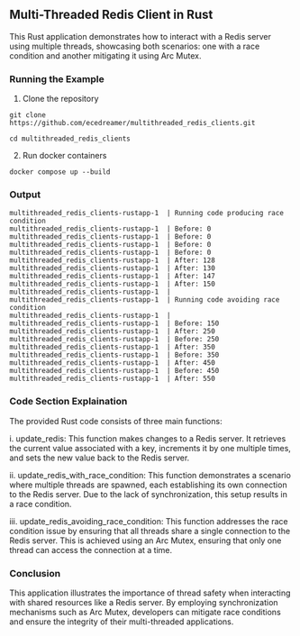 ## Multi-Threaded Redis Client in Rust ##

This Rust application demonstrates how to interact with a Redis server using multiple threads, showcasing both scenarios: one with a race condition and another mitigating it using Arc Mutex.


### Running the Example ###

1. Clone the repository
```
git clone https://github.com/ecedreamer/multithreaded_redis_clients.git

cd multithreaded_redis_clients
```

2. Run docker containers
```
docker compose up --build
```


### Output ###
    multithreaded_redis_clients-rustapp-1  | Running code producing race condition
    multithreaded_redis_clients-rustapp-1  | Before: 0
    multithreaded_redis_clients-rustapp-1  | Before: 0
    multithreaded_redis_clients-rustapp-1  | Before: 0
    multithreaded_redis_clients-rustapp-1  | Before: 0
    multithreaded_redis_clients-rustapp-1  | After: 128
    multithreaded_redis_clients-rustapp-1  | After: 130
    multithreaded_redis_clients-rustapp-1  | After: 147
    multithreaded_redis_clients-rustapp-1  | After: 150
    multithreaded_redis_clients-rustapp-1  | 
    multithreaded_redis_clients-rustapp-1  | Running code avoiding race condition
    multithreaded_redis_clients-rustapp-1  | 
    multithreaded_redis_clients-rustapp-1  | Before: 150
    multithreaded_redis_clients-rustapp-1  | After: 250
    multithreaded_redis_clients-rustapp-1  | Before: 250
    multithreaded_redis_clients-rustapp-1  | After: 350
    multithreaded_redis_clients-rustapp-1  | Before: 350
    multithreaded_redis_clients-rustapp-1  | After: 450
    multithreaded_redis_clients-rustapp-1  | Before: 450
    multithreaded_redis_clients-rustapp-1  | After: 550

### Code Section Explaination ###
The provided Rust code consists of three main functions:

i. update_redis: This function makes changes to a Redis server. It retrieves the current value associated with a key, increments it by one multiple times, and sets the new value back to the Redis server.

ii. update_redis_with_race_condition: This function demonstrates a scenario where multiple threads are spawned, each establishing its own connection to the Redis server. Due to the lack of synchronization, this setup results in a race condition.

iii. update_redis_avoiding_race_condition: This function addresses the race condition issue by ensuring that all threads share a single connection to the Redis server. This is achieved using an Arc Mutex, ensuring that only one thread can access the connection at a time.

### Conclusion ###
This application illustrates the importance of thread safety when interacting with shared resources like a Redis server. By employing synchronization mechanisms such as Arc Mutex, developers can mitigate race conditions and ensure the integrity of their multi-threaded applications.